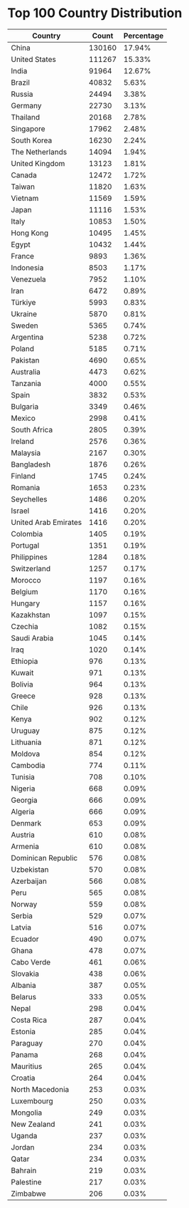 # Top 100 Country Distribution
| Country | Count | Percentage |
|----|----|----|
| China | 130160 | 17.94% |
| United States | 111267 | 15.33% |
| India | 91964 | 12.67% |
| Brazil | 40832 | 5.63% |
| Russia | 24494 | 3.38% |
| Germany | 22730 | 3.13% |
| Thailand | 20168 | 2.78% |
| Singapore | 17962 | 2.48% |
| South Korea | 16230 | 2.24% |
| The Netherlands | 14094 | 1.94% |
| United Kingdom | 13123 | 1.81% |
| Canada | 12472 | 1.72% |
| Taiwan | 11820 | 1.63% |
| Vietnam | 11569 | 1.59% |
| Japan | 11116 | 1.53% |
| Italy | 10853 | 1.50% |
| Hong Kong | 10495 | 1.45% |
| Egypt | 10432 | 1.44% |
| France | 9893 | 1.36% |
| Indonesia | 8503 | 1.17% |
| Venezuela | 7952 | 1.10% |
| Iran | 6472 | 0.89% |
| Türkiye | 5993 | 0.83% |
| Ukraine | 5870 | 0.81% |
| Sweden | 5365 | 0.74% |
| Argentina | 5238 | 0.72% |
| Poland | 5185 | 0.71% |
| Pakistan | 4690 | 0.65% |
| Australia | 4473 | 0.62% |
| Tanzania | 4000 | 0.55% |
| Spain | 3832 | 0.53% |
| Bulgaria | 3349 | 0.46% |
| Mexico | 2998 | 0.41% |
| South Africa | 2805 | 0.39% |
| Ireland | 2576 | 0.36% |
| Malaysia | 2167 | 0.30% |
| Bangladesh | 1876 | 0.26% |
| Finland | 1745 | 0.24% |
| Romania | 1653 | 0.23% |
| Seychelles | 1486 | 0.20% |
| Israel | 1416 | 0.20% |
| United Arab Emirates | 1416 | 0.20% |
| Colombia | 1405 | 0.19% |
| Portugal | 1351 | 0.19% |
| Philippines | 1284 | 0.18% |
| Switzerland | 1257 | 0.17% |
| Morocco | 1197 | 0.16% |
| Belgium | 1170 | 0.16% |
| Hungary | 1157 | 0.16% |
| Kazakhstan | 1097 | 0.15% |
| Czechia | 1082 | 0.15% |
| Saudi Arabia | 1045 | 0.14% |
| Iraq | 1020 | 0.14% |
| Ethiopia | 976 | 0.13% |
| Kuwait | 971 | 0.13% |
| Bolivia | 964 | 0.13% |
| Greece | 928 | 0.13% |
| Chile | 926 | 0.13% |
| Kenya | 902 | 0.12% |
| Uruguay | 875 | 0.12% |
| Lithuania | 871 | 0.12% |
| Moldova | 854 | 0.12% |
| Cambodia | 774 | 0.11% |
| Tunisia | 708 | 0.10% |
| Nigeria | 668 | 0.09% |
| Georgia | 666 | 0.09% |
| Algeria | 666 | 0.09% |
| Denmark | 653 | 0.09% |
| Austria | 610 | 0.08% |
| Armenia | 610 | 0.08% |
| Dominican Republic | 576 | 0.08% |
| Uzbekistan | 570 | 0.08% |
| Azerbaijan | 566 | 0.08% |
| Peru | 565 | 0.08% |
| Norway | 559 | 0.08% |
| Serbia | 529 | 0.07% |
| Latvia | 516 | 0.07% |
| Ecuador | 490 | 0.07% |
| Ghana | 478 | 0.07% |
| Cabo Verde | 461 | 0.06% |
| Slovakia | 438 | 0.06% |
| Albania | 387 | 0.05% |
| Belarus | 333 | 0.05% |
| Nepal | 298 | 0.04% |
| Costa Rica | 287 | 0.04% |
| Estonia | 285 | 0.04% |
| Paraguay | 270 | 0.04% |
| Panama | 268 | 0.04% |
| Mauritius | 265 | 0.04% |
| Croatia | 264 | 0.04% |
| North Macedonia | 253 | 0.03% |
| Luxembourg | 250 | 0.03% |
| Mongolia | 249 | 0.03% |
| New Zealand | 241 | 0.03% |
| Uganda | 237 | 0.03% |
| Jordan | 234 | 0.03% |
| Qatar | 234 | 0.03% |
| Bahrain | 219 | 0.03% |
| Palestine | 217 | 0.03% |
| Zimbabwe | 206 | 0.03% |
